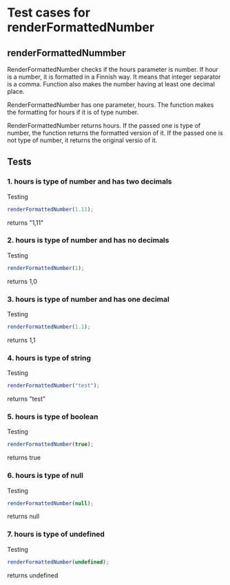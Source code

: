 # Test cases for renderFormattedNumber

## renderFormattedNummber

RenderFormattedNumber checks if the hours parameter is number. If hour is a number, it is formatted in a Finnish way. It means that integer separator is a comma. Function also makes the number having at least one decimal place.

RenderFormattedNumber has one parameter, hours. The function makes the formatting for hours if it is of type number.

RenderFormattedNumber returns hours. If the passed one is type of number, the function returns the formatted version of it. If the passed one is not type of number, it returns the original versio of it.

## Tests

### 1. hours is type of number and has two decimals

Testing

```js
renderFormattedNumber(1.11);
```

returns "1,11"

### 2. hours is type of number and has no decimals

Testing

```js
renderFormattedNumber(1);
```

returns 1,0

### 3. hours is type of number and has one decimal

Testing

```js
renderFormattedNumber(1.1);
```

returns 1,1

### 4. hours is type of string

Testing

```js
renderFormattedNumber("test");
```

returns "test"

### 5. hours is type of boolean

Testing

```js
renderFormattedNumber(true);
```

returns true

### 6. hours is type of null

Testing

```js
renderFormattedNumber(null);
```

returns null

### 7. hours is type of undefined

Testing

```js
renderFormattedNumber(undefined);
```

returns undefined
